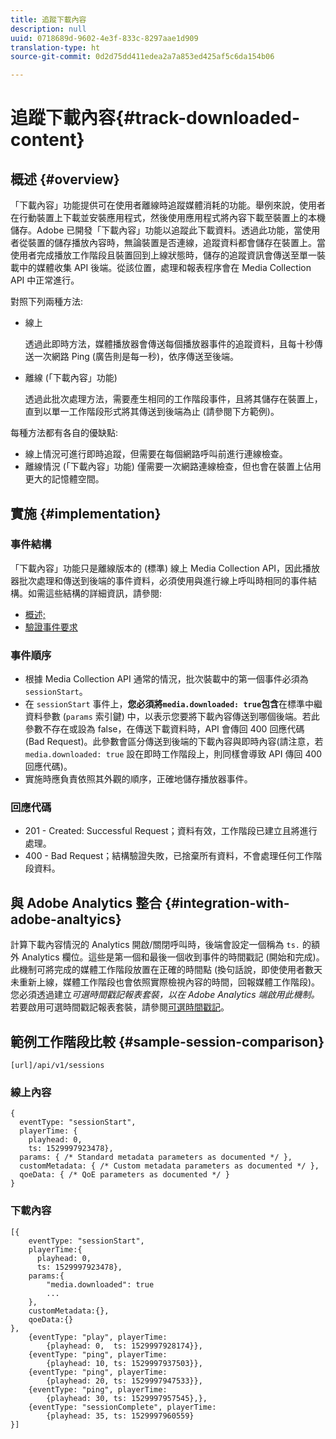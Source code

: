 ```yaml
---
title: 追蹤下載內容
description: null
uuid: 0718689d-9602-4e3f-833c-8297aae1d909
translation-type: ht
source-git-commit: 0d2d75dd411edea2a7a853ed425af5c6da154b06

---
```



# 追蹤下載內容{#track-downloaded-content}

## 概述 {#overview}

「下載內容」功能提供可在使用者離線時追蹤媒體消耗的功能。舉例來說，使用者在行動裝置上下載並安裝應用程式，然後使用應用程式將內容下載至裝置上的本機儲存。Adobe 已開發「下載內容」功能以追蹤此下載資料。透過此功能，當使用者從裝置的儲存播放內容時，無論裝置是否連線，追蹤資料都會儲存在裝置上。當使用者完成播放工作階段且裝置回到上線狀態時，儲存的追蹤資訊會傳送至單一裝載中的媒體收集 API 後端。從該位置，處理和報表程序會在 Media Collection API 中正常進行。

對照下列兩種方法:

* 線上

   透過此即時方法，媒體播放器會傳送每個播放器事件的追蹤資料，且每十秒傳送一次網路 Ping (廣告則是每一秒)，依序傳送至後端。

* 離線 (「下載內容」功能)

   透過此批次處理方法，需要產生相同的工作階段事件，且將其儲存在裝置上，直到以單一工作階段形式將其傳送到後端為止 (請參閱下方範例)。

每種方法都有各自的優缺點:
* 線上情況可進行即時追蹤，但需要在每個網路呼叫前進行連線檢查。
* 離線情況 (「下載內容」功能) 僅需要一次網路連線檢查，但也會在裝置上佔用更大的記憶體空間。

## 實施 {#implementation}

### 事件結構

「下載內容」功能只是離線版本的 (標準) 線上 Media Collection API，因此播放器批次處理和傳送到後端的事件資料，必須使用與進行線上呼叫時相同的事件結構。如需這些結構的詳細資訊，請參閱:
* [概述;](/help/media-collection-api/mc-api-overview.md)
* [驗證事件要求](/help/media-collection-api/mc-api-impl/mc-api-validate-reqs.md)

### 事件順序

* 根據 Media Collection API 通常的情況，批次裝載中的第一個事件必須為 `sessionStart`。
* 在 `sessionStart` 事件上，**您必須將`media.downloaded: true`包含**&#x200B;在標準中繼資料參數 (`params` 索引鍵) 中，以表示您要將下載內容傳送到哪個後端。若此參數不存在或設為 false，在傳送下載資料時，API 會傳回 400 回應代碼 (Bad Request)。此參數會區分傳送到後端的下載內容與即時內容(請注意，若 `media.downloaded: true` 設在即時工作階段上，則同樣會導致 API 傳回 400 回應代碼)。
* 實施時應負責依照其外觀的順序，正確地儲存播放器事件。

### 回應代碼

* 201 - Created: Successful Request；資料有效，工作階段已建立且將進行處理。
* 400 - Bad Request；結構驗證失敗，已捨棄所有資料，不會處理任何工作階段資料。

## 與 Adobe Analytics 整合 {#integration-with-adobe-analtyics}

計算下載內容情況的 Analytics 開啟/關閉呼叫時，後端會設定一個稱為 `ts.` 的額外 Analytics 欄位。這些是第一個和最後一個收到事件的時間戳記 (開始和完成)。此機制可將完成的媒體工作階段放置在正確的時間點 (換句話說，即使使用者數天未重新上線，媒體工作階段也會依照實際檢視內容的時間，回報媒體工作階段)。您必須透過建立&#x200B;_可選時間戳記報表套裝，以在 Adobe Analytics 端啟用此機制。_&#x200B;若要啟用可選時間戳記報表套裝，請參閱[可選時間戳記](https://docs.adobe.com/content/help/zh-Hant/analytics/admin/admin-tools/timestamp-optional.html)。

## 範例工作階段比較 {#sample-session-comparison}

```
[url]/api/v1/sessions
```

### 線上內容

```
{ 
  eventType: "sessionStart", 
  playerTime: { 
    playhead: 0,  
    ts: 1529997923478},  
  params: { /* Standard metadata parameters as documented */ },  
  customMetadata: { /* Custom metadata parameters as documented */ },  
  qoeData: { /* QoE parameters as documented */ } 
}
```

### 下載內容

```
[{ 
    eventType: "sessionStart", 
    playerTime:{
      playhead: 0, 
      ts: 1529997923478},  
    params:{
        "media.downloaded": true
        ...
    }, 
    customMetadata:{},  
    qoeData:{} 
}, 
    {eventType: "play", playerTime:
        {playhead: 0,  ts: 1529997928174}}, 
    {eventType: "ping", playerTime:
        {playhead: 10, ts: 1529997937503}}, 
    {eventType: "ping", playerTime:
        {playhead: 20, ts: 1529997947533}}, 
    {eventType: "ping", playerTime:
        {playhead: 30, ts: 1529997957545},}, 
    {eventType: "sessionComplete", playerTime:
        {playhead: 35, ts: 1529997960559} 
}]
```

